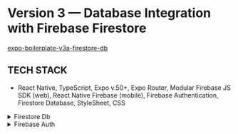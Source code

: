<!-- ./README.md -->

# Version 3 — Database Integration with Firebase Firestore

[expo-boilerplate-v3a-firestore-db](https://github.com/panosjapan7/expo-boilerplate-v3a-firestore-db)

## TECH STACK

- React Native, TypeScript, Expo v.50+, Expo Router, Modular Firebase JS SDK (web), React Native Firebase (mobile), Firebase Authentication, Firestore Database, StyleSheet, CSS

<details>
<summary>Firestore Db</summary>

- [x] Setup Firestore Db and Integrate with Project
- [x] Save Authenticated User to Firestore Db
- [x] Roles, Single & Multi-Tenant User Schema
- [x] Offline Persistence: Get Firestore Data While Offline

</details>

<details>
<summary>Firebase Auth</summary>

- [x] Create Mobile Development Builds to use React Native Firebase
- [x] Register
- [x] Login
- [x] Logout
- [x] Protected Screens
- [x] Forgot/Reset Password
- [x] Email Verification
- [x] Delete Account
- [x] Google Sign-in
- [x] Magic Email (Passwordless sign-in) -- web app only
- [ ] Apple Sign-in
- [ ] Facebook Sign-in

</details>
